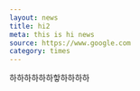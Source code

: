 ```yaml
---
layout: news
title: hi2
meta: this is hi news
source: https://www.google.com
category: times
---
```


하하하하하하핳하하하하